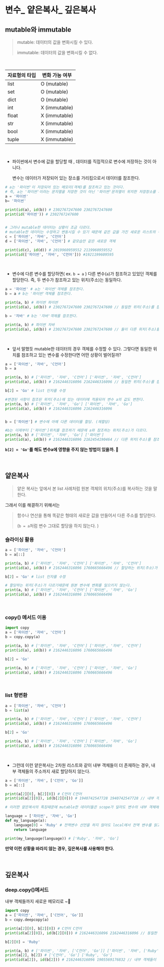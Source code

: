# 변수_ 얕은복사_ 깊은복사

## mutable와  immutable

> mutable: 데이터의 값을 변화시킬 수 있다.
>
> immutable: 데이터의 값을 변화시킬 수 없다. 

<br>

| 자료형의 타입 | 변화 가능 여부 |
| ------------- | -------------- |
| list          | O (mutable)    |
| set           | O (mutable)    |
| dict          | O (mutable)    |
| int           | X (immutable)  |
| float         | X (immutable)  |
| str           | X (immutable)  |
| bool          | X (immutable)  |
| tuple         | X (immutable)  |

<br>

- 파이썬에서 변수에 값을 할당할 때 , 데이터를 직접적으로 변수에 저장하는 것이 아니다.

  변수는 데이터가 저장되어 있는 장소를 가리킴으로서 데이터를 참조한다. 

```python
# a는 '파이썬'이 저장되어 있는 메모리(객체)를 참조하고 있는 것이다. 
# 즉, a는 '파이썬'이라는 문자열을 저장한 것이 아닌 '파이썬'문자열이 위치한 저장장소를 가리키고 있다. 
a = '파이썬' 
b= '파이썬'
    
print(id(a), id(b)) # 2302767247600 2302767247600
print(id('파이썬')) # 2302767247600


# 그러나 mutable한 데이터는 상황이 조금 다르다. 
# mutable한 데이터는 수정하고 변동시킬 수 있기 때문에 같은 값을 가진 새로운 리스트의 위치(주소)를 가르킨다. 
c = ['파이썬', '자바', 'C언어'] 
d = ['파이썬', '자바', 'C언어'] # 겉모습만 같은 새로운 객체 

print(id(c), id(d)) # 2019960959552 2119960959552 
print(id(['파이썬', '자바', 'C언어'])) #1921199609595
```

<br>

- 변수에 다른 변수를 할당하면( ex. `b = a` ) 다른 변수(`a`)가 참조하고 있었던 객체를 할당한다. 
  즉, 두 변수가 참조하고 있는 위치(주소)는 동일하다.  

```python
a = '파이썬' # a는 '파이썬'객체를 참조한다.
b = a # b는 '파이썬'객체를 참조한다. 

print(a, b) # 파이썬 파이썬
print(id(a), id(b)) # 2302767247600 2302767247600 // 동일한 위치(주소)를 참조하고 있는 것을 확인할 수 있다. 

b = '자바' # b는 '자바'객체를 참조한다.

print(a, b) # 파이썬 자바
print(id(a), id(b)) # 2302767247600 2302767247600 // 둘이 다른 위치(주소)를 참조 하고 있다. 

```

<br>

- 앞서 말했듯 mutable한 데이터의 경우 객체를 수정할 수 있다. 
  그렇다면 동일한 위치를 참조하고 있는 변수를 수정한다면 어떤 상황이 벌어질까?

```python
a = ['파이썬', '자바', 'C언어']
b = a

print(a, b) # ['파이썬', '자바', 'C언어'] ['파이썬', '자바', 'C언어']
print(id(a), id(b)) # 2162446316096 2162446316096 // 동일한 위치(주소)를 참조

b[2] = 'Go' # list 인자를 수정 

#변경된 사항이 참조된 위치(주소)에 있는 데이터에 적용되어 변수 a의 값도 변한다. 
print(a, b) # ['파이썬', '자바', 'Go'] ['파이썬', '자바', 'Go'] 
print(id(a), id(b)) # 2162446316096 2162446316096


b = ['파이썬'] # 변수에 아예 다른 데이터를 할당. (재할당)

#b는 이제부터 ['파이썬']위치를 참조하기 때문에 a와 참조하는 위치(주소)가 다르다. 
print(a, b) # ['파이썬', '자바', 'Go'] ['파이썬']
print(id(a), id(b)) # 2162446316096 2162454190464 // 다른 위치(주소)를 참조
```

**`b[2] = 'Go'`를 해도 변수a에 영향을 주지 않는 방법이 있을까. 🤔** 

<br>

## 얕은복사

> 얕은 복사는 앞에서 본 list 사례처럼 원본 객체의 위치(주소)를 복사하는 것을 말한다. 



그래서 이를 해결하기 위해서는 

> 함수나 연산을 통해 똑같은 형태의 새로운 값을 만들어서  다른 주소를 할당한다.
>
> (`b = a`처럼 변수 그대로 할당을 하지 않는다. ) 



### 슬라이싱 활용

```python
a = ['파이썬', '자바', 'C언어']
b = a[::]

print(a, b) # ['파이썬', '자바', 'C언어'] ['파이썬', '자바', 'C언어']
print(id(a), id(b)) # 2162446316096 1760665666496 // 할당하는 위치(주소)가 다름

b[2] = 'Go' # list 인자를 수정 

# 할당하는 위치(주소)가 다르기때문에 원본 변수에 변화를 일으키지 않는다. 
print(a, b) # ['파이썬', '자바', 'C언어'] ['파이썬', '자바', 'Go'] 
print(id(a), id(b)) # 2162446316096 1760665666496
```

<br>

### copy() 메서드 이용

```python
import copy
a = ['파이썬', '자바', 'C언어']
b = copy.copy(a)

print(a, b) # ['파이썬', '자바', 'C언어'] ['파이썬', '자바', 'C언어']
print(id(a), id(b)) # 2162446316096 1760665666496

b[2] = 'Go' 

print(a, b) # ['파이썬', '자바', 'C언어'] ['파이썬', '자바', 'Go']
print(id(a), id(b)) # 2162446316096 1760665666496
```

<br>

### list 형변환

```python
a = ['파이썬', '자바', 'C언어']
b = list(a)

print(a, b) # ['파이썬', '자바', 'C언어'] ['파이썬', '자바', 'C언어']
print(id(a), id(b)) # 2162446316096 1760665666496

b[2] = 'Go' 

print(a, b) # ['파이썬', '자바', 'C언어'] ['파이썬', '자바', 'Go']
print(id(a), id(b)) # 2162446316096 1760665666496
```

<br>

- 그런데 이런 얕은복사는 2차원 리스트와 같이 내부 객체들이 더 존재하는 경우, 내부 객체들의 주소까지 새로 할당하지 않는다. 

```python
a = ['파이썬', '자바', ['C언어', 'Go']]
b = a[::]

print(a[2][0], b[2][0]) # C언어 C언어
print(id(a[2][0]), id(b[2][0])) # 1940742547728 1940742547728 // 내부 객체들은 같은 위치(주소)를 할당한다. 
```

```python
# 이러한 얕은복사의 특징때문에 mutable한 데이터들은 scope가 달라도 변수의 내부 객체에 변화를 줄 수 있다. 

language = ['파이썬', '자바', 'Go']
def my_language(a):
    language[0] = 'Ruby' # 전역변수 선언을 하지 않아도 local에서 전역 변수를 읽고 변경할 수 있는 것을 알 수 있다. 
    return language

print(my_language(language)) # ['Ruby', '자바', 'Go']
```

**만약 이런 상황을 바라지 않는 경우,  깊은복사를 사용해야 한다.** 

<br>

## 깊은복사

### deep.copy()메서드

내부 객체들까지 새로운 메모리로 ~:rocket:

```python
import copy
a = ['파이썬', '자바', ['C언어', 'Go']]
b = copy.deepcopy(a)

print(a[2][0], b[2][0]) # C언어 C언어
print(id(a[2][0]), id(b[2][0])) # 2162446316096 2162446316096 // 동일한 값이기 때문에 굳이 새로운 주소에 할당할 필요가 없음! 그래서 같은 주소에 위치 

b[2][0] = 'Ruby'

print(a, b) # ['파이썬', '자바', ['C언어', 'Go']] ['파이썬', '자바', ['Ruby', 'Go']]
print(a[2], b[2]) # ['C언어', 'Go'] ['Ruby', 'Go']
print(id(a[2]), id(b[2])) # 2162446316096 1905569176832 // 내부 객체들이 다른 위치(주소)를 할당하는 것을 확인할 수 있다. 
```

<br>

